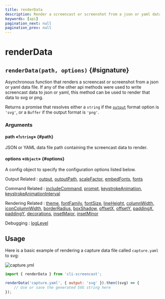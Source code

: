 ```yaml
---
title: renderData
description: Render a screencast or screenshot from a json or yaml data file
keywords: [api]
pagination_next: null
pagination_prev: null
---
```


# renderData

## `renderData(path, options)` {#signature}

Asynchronous function that renders a screencast or screenshot from a json or yaml data file. If any of the other api methods were used to write screencast data to json or yaml, this method can be used to render that data to svg or png.

Returns a promise that resolves either a `string` if the [`output`](options.md#output) format option is `'svg'`, or a `Buffer` if the output format is `'png'`.

### Arguments

#### path «!`string`» {#path}

JSON or YAML data file path containing the screencast data to render.

#### options «`Object`» {#options}

A config object to specify the configuration options listed below.

Output Related
: [output](options.md#output),
  [outputPath](options.md#outputPath),
  [scaleFactor](options.md#scaleFactor),
  [embedFonts](options.md#embedFonts),
  [fonts](options.md#fonts)

Command Related
: [includeCommand](options.md#includeCommand),
  [prompt](options.md#prompt),
  [keystrokeAnimation](options.md#keystrokeAnimation),
  [keystrokeAnimationInterval](options.md#keystrokeAnimationInterval)

Rendering Related
: [theme](options.md#theme),
  [fontFamily](options.md#fontFamily),
  [fontSize](options.md#fontSize),
  [lineHeight](options.md#lineHeight),
  [columnWidth](options.md#columnWidth),
  [iconColumnWidth](options.md#iconColumnWidth),
  [borderRadius](options.md#borderRadius),
  [boxShadow](options.md#boxShadow),
  [offsetX](options.md#offsetX),
  [offsetY](options.md#offsetY),
  [paddingX](options.md#paddingX),
  [paddingY](options.md#paddingY),
  [decorations](options.md#decorations),
  [insetMajor](options.md#insetMajor),
  [insetMinor](options.md#insetMinor)

Debugging
: [logLevel](options.md#logLevel)

## Usage

Here is a basic example of rendering a capture data file called `capture.yaml` to svg:

![capture.yml](./assets/capture--data.yaml)

```js result='./assets/usage--data.svg' codeBlockGroup
import { renderData } from 'cli-screencast';

renderData('capture.yaml', { output: 'svg' }).then((svg) => {
    // Use or save the generated SVG string here
});
```
